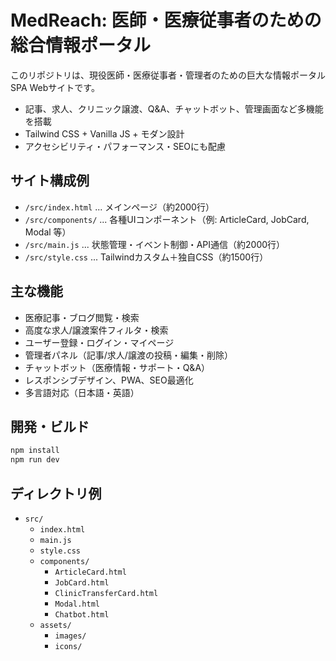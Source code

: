 # MedReach: 医師・医療従事者のための総合情報ポータル

このリポジトリは、現役医師・医療従事者・管理者のための巨大な情報ポータルSPA Webサイトです。  
- 記事、求人、クリニック譲渡、Q&A、チャットボット、管理画面など多機能を搭載  
- Tailwind CSS + Vanilla JS + モダン設計  
- アクセシビリティ・パフォーマンス・SEOにも配慮

## サイト構成例

- `/src/index.html` ... メインページ（約2000行）
- `/src/components/` ... 各種UIコンポーネント（例: ArticleCard, JobCard, Modal 等）
- `/src/main.js` ... 状態管理・イベント制御・API通信（約2000行）
- `/src/style.css` ... Tailwindカスタム＋独自CSS（約1500行）

## 主な機能

- 医療記事・ブログ閲覧・検索
- 高度な求人/譲渡案件フィルタ・検索
- ユーザー登録・ログイン・マイページ
- 管理者パネル（記事/求人/譲渡の投稿・編集・削除）
- チャットボット（医療情報・サポート・Q&A）
- レスポンシブデザイン、PWA、SEO最適化
- 多言語対応（日本語・英語）

## 開発・ビルド

```sh
npm install
npm run dev
```

## ディレクトリ例

- `src/`
    - `index.html`
    - `main.js`
    - `style.css`
    - `components/`
        - `ArticleCard.html`
        - `JobCard.html`
        - `ClinicTransferCard.html`
        - `Modal.html`
        - `Chatbot.html`
    - `assets/`
        - `images/`
        - `icons/`